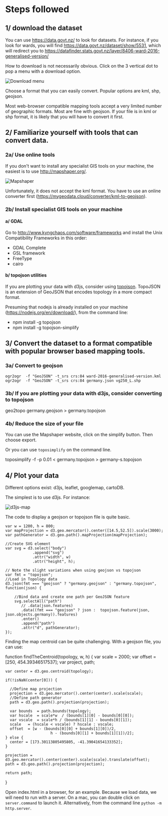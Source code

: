 Steps followed
====================

1/ download the dataset
---------------------

You can use  https://data.govt.nz/ to look for datasets. For instance, if you look for wards, you will find https://data.govt.nz/dataset/show/5531, which will redirect you to https://datafinder.stats.govt.nz/layer/8406-ward-2016-generalised-version/

How to download is not necessarily obvious. Click on the 3 vertical dot to pop a menu with a download option.

![Download menu](steps/download-dataset.png)

Choose a format that you can easily convert. Popular options are kml, shp, geojson.

Most web-browser compatible mapping tools accept a very limited number of geographic formats. Most are fine with geojson. If your file is in kml or shp format, it is likely that you will have to convert it first.

2/ Familiarize yourself with tools that can convert data.
---------------------

### 2a/ Use online tools

If you don't want to install any specialist GIS tools on your machine, the easiest is to use http://mapshaper.org/.

![Mapshaper](steps/convert-geo-format.png)

Unfortunately, it does not accept the kml format. You have to use an online converter first (https://mygeodata.cloud/converter/kml-to-geojson).


### 2b/ Install specialist GIS tools on your machine

#### a/ GDAL

Go to http://www.kyngchaos.com/software/frameworks and install the Unix Compatibility Frameworks in this order:

* GDAL Complete
* GSL framework
* FreeType
* cairo

#### b/ topojson utilities

If you are plotting your data with d3js, consider using [topojson](https://github.com/topojson/topojson). TopoJSON is an extension of GeoJSON that encodes topology in a more compact format.

Presuming that nodejs is already installed on your machine (https://nodejs.org/en/download/), from the command line:

* npm install -g topojson
* npm install -g topojson-simplify


3/ Convert the dataset to a format compatible with popular browser based mapping tools.
---------------------

### 3a/ Convert to geojson

    ogr2ogr  -f "GeoJSON" -t_srs crs:84 ward-2016-generalised-version.kml
    ogr2ogr  -f "GeoJSON" -t_srs crs:84 germany.json vg250_L.shp

### 3b/ If you are plotting your data with d3js, consider converting to topojson

   geo2topo germany.geojson > germany.topojson

### 4b/ Reduce the size of your file

You can use the Mapshaper website, click on the simplify button. Then choose export.

Or you can use `toposimplify` on the command line.

   toposimplify -f -p 0.01 < germany.topojson  > germany-s.topojson

4/ Plot your data
---------------------

Different options exist: d3js, leaflet, googlemap, cartoDB.

The simplest is to use d3js. For instance:

![d3js-map](steps/map-with-d3js.png)

The code to display a geojson or topojson file is quite basic.

    var w = 1200, h = 800;
    var mapProjection = d3.geo.mercator().center([14.5,52.5]).scale(3000);
    var pathGenerator = d3.geo.path().mapProjection(mapProjection);

    //Create SVG element
    var svg = d3.select("body")
                .append("svg")
                .attr("width", w)
                .attr("height", h);

    // Note the slight variations when using geojson vs topojson
    var fmt = "topojson";
    //Load in Topology data
    d3.json(fmt === "geojson" ? "germany.geojson" : "germany.topojson", function(json) {

        //Bind data and create one path per GeoJSON feature
        svg.selectAll("path")
           // .data(json.features)
           .data((fmt === "geojson" ? json :  topojson.feature(json, json.objects.germany)).features)
           .enter()
           .append("path")
           .attr("d", pathGenerator);
    });

Finding the map centroid can be quite challenging. With a geojson file, you can use:

  function findTheCentroid(topology, w, h) {
    var scale = 2000;
    var offset = [250, 454.39346517537];
    var project, path;

    var center = d3.geo.centroid(topology);

    if(!isNaN(center[0])) {

      //Define map projection
      projection = d3.geo.mercator().center(center).scale(scale);
      //Define path generator
      path = d3.geo.path().projection(projection);

      var bounds  = path.bounds(topology);
      var hscale  = scale*w  / (bounds[1][0] - bounds[0][0]);
      var vscale  = scale*h / (bounds[1][1] - bounds[0][1]);
      scale   = (hscale < vscale) ? hscale : vscale;
      offset  = [w - (bounds[0][0] + bounds[1][0])/2,
                        h - (bounds[0][1] + bounds[1][1])/2];
    } else {
      center = [173.30113805495805, -41.39041654133352];
    }

    projection = d3.geo.mercator().center(center).scale(scale).translate(offset);
    path = d3.geo.path().projection(projection);

    return path;
  }

Open index.html in a browser, for an example. Because we load data, we will need to run with a server. On a mac, you can double click on `server.command` to launch it. Alternatively, from the command line `python -m http.server`.
